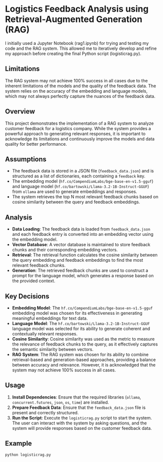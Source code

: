# Logistics Feedback Analysis using Retrieval-Augmented Generation (RAG)
I initially used a Jupyter Notebook (rag1.ipynb) for trying and testing my code and the RAG system. This allowed me to iteratively develop and refine my approach before creating the final Python script (logisticrag.py).

## Limitations
The RAG system may not achieve 100% success in all cases due to the inherent limitations of the models and the quality of the feedback data.
The system relies on the accuracy of the embedding and language models, which may not always perfectly capture the nuances of the feedback data.

## Overview
This project demonstrates the implementation of a RAG system to analyze customer feedback for a logistics company. While the system provides a powerful approach to generating relevant responses, it is important to acknowledge its limitations and continuously improve the models and data quality for better performance.


## Assumptions
- The feedback data is stored in a JSON file (`feedback_data.json`) and is structured as a list of dictionaries, each containing a `feedback` key.
- The embedding model (`hf.co/CompendiumLabs/bge-base-en-v1.5-gguf`) and language model (`hf.co/bartowski/Llama-3.2-1B-Instruct-GGUF`) from `ollama` are used to generate embeddings and responses.
- The system retrieves the top N most relevant feedback chunks based on cosine similarity between the query and feedback embeddings.

## Analysis
- **Data Loading**: The feedback data is loaded from `feedback_data.json` and each feedback entry is converted into an embedding vector using the embedding model.
- **Vector Database**: A vector database is maintained to store feedback chunks and their corresponding embedding vectors.
- **Retrieval**: The retrieval function calculates the cosine similarity between the query embedding and feedback embeddings to find the most relevant feedback chunks.
- **Generation**: The retrieved feedback chunks are used to construct a prompt for the language model, which generates a response based on the provided context.

## Key Decisions
- **Embedding Model**: The `hf.co/CompendiumLabs/bge-base-en-v1.5-gguf` embedding model was chosen for its effectiveness in generating meaningful embeddings for text data.
- **Language Model**: The `hf.co/bartowski/Llama-3.2-1B-Instruct-GGUF` language model was selected for its ability to generate coherent and contextually relevant responses.
- **Cosine Similarity**: Cosine similarity was used as the metric to measure the relevance of feedback chunks to the query, as it effectively captures the semantic similarity between vectors.
- **RAG System**: The RAG system was chosen for its ability to combine retrieval-based and generation-based approaches, providing a balance between accuracy and relevance. However, it is acknowledged that the system may not achieve 100% success in all cases.

## Usage
1. **Install Dependencies**: Ensure that the required libraries (`ollama`, `concurrent.futures`, `json`, `os`, `time`) are installed.
2. **Prepare Feedback Data**: Ensure that the `feedback_data.json` file is present and correctly structured.
3. **Run the Script**: Execute the `logisticrag.py` script to start the system. The user can interact with the system by asking questions, and the system will provide responses based on the customer feedback data.

## Example
```sh
python logisticrag.py